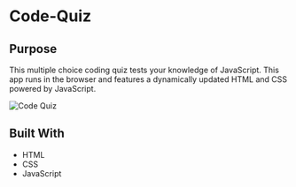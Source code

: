 # Code-Quiz

## Purpose
This multiple choice coding quiz tests your knowledge of JavaScript. This app runs in the browser and features a dynamically updated HTML and CSS powered by JavaScript. 

![Code Quiz](assets/start.png) 

## Built With
* HTML
* CSS
* JavaScript
